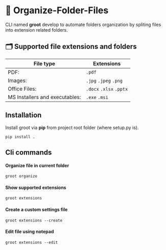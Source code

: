 # :file_folder: Organize-Folder-Files

CLI named **groot** develop to automate folders organization by spliting files into extension related folders.

## :card_index_dividers: Supported file extensions and folders

|File type | Extensions |
| -------- | ---------- |
| PDF: | `.pdf` |
| Images: | `.jpg` `.jpeg` `.png` |
| Office Files: | `.docx` `.xlsx` `.pptx`|
| MS Installers and executables: | `.exe` `.msi` |

## Installation

Install groot via **pip** from project root folder (where setup.py is).

`pip install .`

## Cli commands

#### Organize file in current folder

`groot organize`

#### Show supported extensions

`groot extensions`

#### Create a custom settings file 
`groot extensions --create`

#### Edit file using notepad

`groot extensions --edit`
